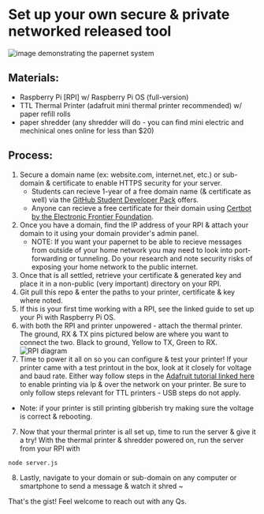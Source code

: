 # Set up your own secure & private networked released tool 

![image demonstrating the papernet system](https://freight.cargo.site/t/original/i/9976ecfeea9f9770a5601d381cd1e8f14fa6c1f1435da9a92b7f54fa8676c8b9/papernetClose.jpg)

## Materials:
- Raspberry Pi [RPI] w/ Raspberry Pi OS (full-version) 
- TTL Thermal Printer (adafruit mini thermal printer recommended) w/ paper refill rolls
- paper shredder (any shredder will do - you can find mini electric and mechinical ones online for less than $20)

## Process:
1. Secure a domain name (ex: website.com, internet.net, etc.) or sub-domain & certificate to enable HTTPS security for your server.
    - Students can recieve 1-year of a free domain name (& certificate as well) via the [GitHub Student Developer Pack](https://education.github.com/pack) offers.
    - Anyone can recieve a free certificate for their domain using [Certbot by the Electronic Frontier Foundation](https://certbot.eff.org/).
2. Once you have a domain, find the IP address of your RPI & attach your domain to it using your domain provider's admin panel. 
    - NOTE: If you want your papernet to be able to recieve messages from outside of your home network you may need to look into port-forwarding or tunneling. Do your research and note security risks of exposing your home network to the public internet. 
4. Once that is all settled, retrieve your certificate & generated key and place it in a non-public (very important) directory on your RPI.
5. Git pull this repo & enter the paths to your printer, certificate & key where noted. 
6. If this is your first time working with a RPI, see the linked guide to set up your Pi with Raspberry Pi OS.
7. with both the RPI and printer unpowered - attach the thermal printer. The ground, RX & TX pins pictured below are where you want to connect the two. Black to ground, Yellow to TX, Green to RX.
    ![RPI diagram](https://cdn.sparkfun.com/assets/learn_tutorials/1/5/9/5/GPIO.png)
8. Time to power it all on so you can configure & test your printer! If your printer came with a test printout in the box, look at it closely for voltage and baud rate. Either way follow steps in the [Adafruit tutorial linked here](https://learn.adafruit.com/networked-thermal-printer-using-cups-and-raspberry-pi/connect-and-configure-printer) to enable printing via lp & over the network on your printer. Be sure to only follow steps relevant for TTL printers - USB steps do not apply.
  - Note: if your printer is still printing gibberish try making sure the voltage is correct & rebooting.
7. Now that your thermal printer is all set up, time to run the server & give it a try! With the thermal printer & shredder powered on, run the server from your RPI with
```
node server.js
```
8. Lastly, navigate to your domain or sub-domain on any computer or smartphone to send a message & watch it shred ~

That's the gist! Feel welcome to reach out with any Qs.
